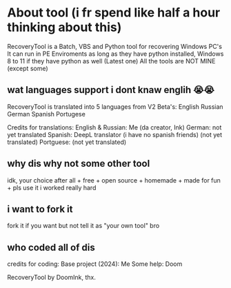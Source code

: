 # About tool (i fr spend like half a hour thinking about this)
RecoveryTool is a Batch, VBS and Python tool for recovering Windows PC's
It can run in PE Enviroments as long as they have python installed, Windows 8 to 11 if they have python as well (Latest one)
All the tools are NOT MINE (except some)


## wat languages support i dont knaw englih 😭😭
RecoveryTool is translated into 5 languages from V2 Beta's:
English
Russian
German
Spanish
Portugese

Credits for translations:
English & Russian: Me (da creator, Ink)
German: not yet translated
Spanish: DeepL translator (i have no spanish friends) (not yet translated)
Portguese: (not yet translated)

## why dis why not some other tool
idk, your choice after all + free + open source + homemade + made for fun + pls use it i worked really hard

## i want to fork it
fork it if you want but not tell it as "your own tool" bro

## who coded all of dis
credits for coding:
Base project (2024): Me
Some help: Doom



RecoveryTool by DoomInk, thx.
